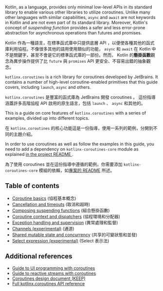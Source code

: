 Kotlin, as a language, provides only minimal low-level APIs in its standard library to enable various other libraries to utilize coroutines. Unlike many other languages with similar capabilities, `async` and `await` are not keywords in Kotlin and are not even part of its standard library. Moreover, Kotlin's concept of _suspending function_ provides a safer and less error-prone abstraction for asynchronous operations than futures and promises.  

Kotlin 作為一種語言，在標準函式庫中只提供底層 API ，以便使各種其他的函式庫利用協程。不像很多其他的語用使用類似的功能， `async` 和 `await` 在 Kotlin 中不是關鍵字，甚至不會是它的標準函式庫的一部份。然而， Kotlin 的**懸掛函數**觀念為異步操作提供了比 `future` 與 `promises` API 更安全、不容易出錯的抽象觀念。

`kotlinx.coroutines` is a rich library for coroutines developed by JetBrains. It contains a number of high-level coroutine-enabled primitives that this guide covers, including `launch`, `async` and others. 

`kotlinx.coroutines` 是豐富的函式庫為 JetBrains 開發 coroutines 。 這份指導涵蓋許多高階協程 API 啟用的原生語言，包括 `launch` 、 `async` 和其他的。

This is a guide on core features of `kotlinx.coroutines` with a series of examples, divided up into different topics.

在 `kotlinx.coroutines` 的核心功能這是一份指導，使用一系列的範例，分開到不同的主題介紹。

In order to use coroutines as well as follow the examples in this guide, you need to add a dependency on `kotlinx-coroutines-core` module as explained [in the project README ](https://github.com/kotlin/kotlinx.coroutines/blob/master/README.md#using-in-your-projects).

為了使用 coroutines 並在這份指導中遵循的範例，你需要添加 `kotlinx-coroutines-core` 模組的依賴，如[專案的 README](https://github.com/kotlin/kotlinx.coroutines/blob/master/README.md#using-in-your-projects) 所述。

## Table of contents

* [Coroutine basics](basics.md) (協程基本概念)
* [Cancellation and timeouts](cancellation-and-timeouts.md) (取消和超時)
* [Composing suspending functions](composing-suspending-functions.md) (組合懸掛函數)
* [Coroutine context and dispatchers](coroutine-context-and-dispatchers.md) (協程環境和分配器)
* [Exception handling and supervision](exception-handling.md) (異常處理和監督)
* [Channels (experimental)](channels.md) (通道)
* [Shared mutable state and concurrency](shared-mutable-state-and-concurrency.md) (共享的可變狀態和並發)
* [Select expression (experimental)](select-expression.md) (Select 表示法)

## Additional references

* [Guide to UI programming with coroutines](../ui/coroutines-guide-ui.md)
* [Guide to reactive streams with coroutines](../reactive/coroutines-guide-reactive.md)
* [Coroutines design document (KEEP)](https://github.com/Kotlin/kotlin-coroutines/blob/master/kotlin-coroutines-informal.md)
* [Full kotlinx.coroutines API reference](http://kotlin.github.io/kotlinx.coroutines)
